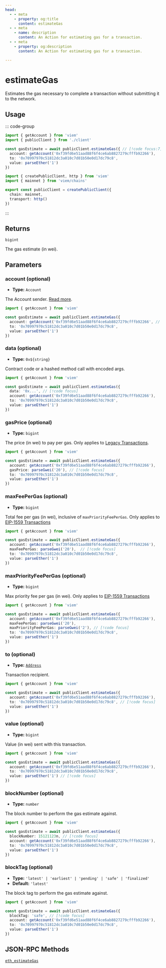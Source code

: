 ```yaml
---
head:
  - - meta
    - property: og:title
      content: estimateGas
  - - meta
    - name: description
      content: An Action for estimating gas for a transaction.
  - - meta
    - property: og:description
      content: An Action for estimating gas for a transaction.

---
```


# estimateGas

Estimates the gas necessary to complete a transaction without submitting it to the network.

## Usage

::: code-group

```ts [example.ts]
import { getAccount } from 'viem'
import { publicClient } from './client'

const gasEstimate = await publicClient.estimateGas({ // [!code focus:7]
  account: getAccount('0xf39fd6e51aad88f6f4ce6ab8827279cfffb92266'),
  to: '0x70997970c51812dc3a010c7d01b50e0d17dc79c8',
  value: parseEther('1')
})
```

```ts [client.ts]
import { createPublicClient, http } from 'viem'
import { mainnet } from 'viem/chains'

export const publicClient = createPublicClient({
  chain: mainnet,
  transport: http()
})
```

:::

## Returns

`bigint`

The gas estimate (in wei).

## Parameters

### account (optional)

- **Type:** `Account`

The Account sender. [Read more](/docs/clients/wallet).

```ts
import { getAccount } from 'viem'

const gasEstimate = await publicClient.estimateGas({
  account: getAccount('0xf39fd6e51aad88f6f4ce6ab8827279cfffb92266', // [!code focus)]
  to: '0x70997970c51812dc3a010c7d01b50e0d17dc79c8',
  value: parseEther('1')
})
```

### data (optional)

- **Type:** `0x${string}`

Contract code or a hashed method call with encoded args.

```ts
import { getAccount } from 'viem'

const gasEstimate = await publicClient.estimateGas({
  data: '0x...', // [!code focus]
  account: getAccount('0xf39fd6e51aad88f6f4ce6ab8827279cfffb92266'),
  to: '0x70997970c51812dc3a010c7d01b50e0d17dc79c8',
  value: parseEther('1')
})
```

### gasPrice (optional)

- **Type:** `bigint`

The price (in wei) to pay per gas. Only applies to [Legacy Transactions](/docs/glossary/terms#legacy-transaction).

```ts
import { getAccount } from 'viem'

const gasEstimate = await publicClient.estimateGas({
  account: getAccount('0xf39fd6e51aad88f6f4ce6ab8827279cfffb92266'),
  gasPrice: parseGwei('20'), // [!code focus]
  to: '0x70997970c51812dc3a010c7d01b50e0d17dc79c8',
  value: parseEther('1') 
})
```

### maxFeePerGas (optional)

- **Type:** `bigint`

Total fee per gas (in wei), inclusive of `maxPriorityFeePerGas`. Only applies to [EIP-1559 Transactions](/docs/glossary/terms#eip-1559-transaction)

```ts
import { getAccount } from 'viem'

const gasEstimate = await publicClient.estimateGas({
  account: getAccount('0xf39fd6e51aad88f6f4ce6ab8827279cfffb92266'),
  maxFeePerGas: parseGwei('20'),  // [!code focus]
  to: '0x70997970c51812dc3a010c7d01b50e0d17dc79c8',
  value: parseEther('1')
})
```

### maxPriorityFeePerGas (optional)

- **Type:** `bigint`

Max priority fee per gas (in wei). Only applies to [EIP-1559 Transactions](/docs/glossary/terms#eip-1559-transaction)

```ts
import { getAccount } from 'viem'

const gasEstimate = await publicClient.estimateGas({
  account: getAccount('0xf39fd6e51aad88f6f4ce6ab8827279cfffb92266'),
  maxFeePerGas: parseGwei('20'),
  maxPriorityFeePerGas: parseGwei('2'), // [!code focus]
  to: '0x70997970c51812dc3a010c7d01b50e0d17dc79c8',
  value: parseEther('1')
})
```

### to (optional)

- **Type:** [`Address`](/docs/glossary/types#address)

Transaction recipient.

```ts
import { getAccount } from 'viem'

const gasEstimate = await publicClient.estimateGas({
  account: getAccount('0xf39fd6e51aad88f6f4ce6ab8827279cfffb92266'),
  to: '0x70997970c51812dc3a010c7d01b50e0d17dc79c8', // [!code focus]
  value: parseEther('1')
})
```

### value (optional)

- **Type:** `bigint`

Value (in wei) sent with this transaction.

```ts
import { getAccount } from 'viem'

const gasEstimate = await publicClient.estimateGas({
  account: getAccount('0xf39fd6e51aad88f6f4ce6ab8827279cfffb92266'),
  to: '0x70997970c51812dc3a010c7d01b50e0d17dc79c8',
  value: parseEther('1') // [!code focus]
})
```

### blockNumber (optional)

- **Type:** `number`

The block number to perform the gas estimate against.

```ts
import { getAccount } from 'viem'

const gasEstimate = await publicClient.estimateGas({
  blockNumber: 15121123n, // [!code focus]
  account: getAccount('0xf39fd6e51aad88f6f4ce6ab8827279cfffb92266'),
  to: '0x70997970c51812dc3a010c7d01b50e0d17dc79c8',
  value: parseEther('1') 
})
```

### blockTag (optional)

- **Type:** `'latest' | 'earliest' | 'pending' | 'safe' | 'finalized'`
- **Default:** `'latest'`

The block tag to perform the gas estimate against.

```ts
import { getAccount } from 'viem'

const gasEstimate = await publicClient.estimateGas({
  blockTag: 'safe', // [!code focus]
  account: getAccount('0xf39fd6e51aad88f6f4ce6ab8827279cfffb92266'),
  to: '0x70997970c51812dc3a010c7d01b50e0d17dc79c8',
  value: parseEther('1') 
})
```

## JSON-RPC Methods

[`eth_estimateGas`](https://ethereum.org/en/developers/docs/apis/json-rpc/#eth_estimategas)